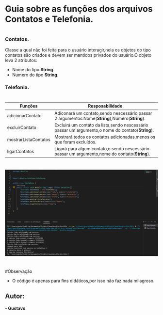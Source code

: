# Guia sobre as funções dos arquivos Contatos e Telefonia.
#
### Contatos.
Classe a qual não foi feita para o usuário interagir,nela os objetos do tipo contatos são criados e devem ser mantidos privados do usuário.O objeto leva 2 atributos:
* Nome do tipo **String**.
* Numero do tipo  **String**.

### Telefonia.
#
| Funções  | Resposabilidade |
| ------------- | ------------- |
|adicionarContato | Adiconará um contato,sendo nescessário passar 2 argumentos:Nome(**String**),Número(**String**).  |
|excluirContato | Excluirá um contato da lista,sendo nescessário passar um argumento,o nome do contato(**String**). |
|mostrarListaContatos | Mostrará todos os contatos adicionadas,menos os que foram excluídos. |
|ligarContatos | Ligará para algum contato,o sendo nescessário passar um argumento,nome do contato(**String**).  | 
#
![Comportamento Esperado](<../../imagens/Captura de tela 2023-09-20 113443.png>)
#
#Observação
* O código é apenas para fins didáticos,por isso não faz nada milagroso.
## Autor:
#### - Gustavo

